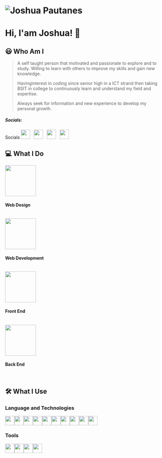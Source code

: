 
# ![Joshua Pautanes](https://raw.githubusercontent.com/joshuap16/joshuap16/main/icon-images/heading.jpg)

# Hi, I'am Joshua! 👋



## 😃 Who Am I
> A self taught person that motivated and passionate to explore and to study.
> Willing to learn with others to improve my skills and gain new knowledge. 
>
> Havinginterest in coding since senior high in a ICT strand then taking BSIT in college to
> continuously learn and understand my field and expertise. 
>
> Always seek for information and new experience to develop my personal growth.

##### Socials:
> <p align='center'>
Socials
<a href="https://www.facebook.com/joshjoshuap1/"><img height="30" src="https://raw.githubusercontent.com/joshuap16/joshuap16/main/icon-images/Facebook-logo.png"></a>&nbsp;&nbsp;
<a href="https://www.instagram.com/joshjoshuap_/"><img height="30" src="https://raw.githubusercontent.com/joshuap16/joshuap16/main/icon-images/instagram.png"></a>&nbsp;&nbsp;
<a href="https://twitter.com/JoshJoshuaP_"><img height="30" src="https://raw.githubusercontent.com/joshuap16/joshuap16/main/icon-images/twitter.png"></a>&nbsp;&nbsp;
<a href="https://www.linkedin.com/in/joshuapautanes/"><img height="30" src="https://raw.githubusercontent.com/joshuap16/joshuap16/main/icon-images/174857.png"></a>
</p>

## 💻 What I Do
<img height="100" width="100" src="https://raw.githubusercontent.com/joshuap16/joshuap16/main/icon-images/web-design.png"> <h4> Web Design </h4> <br />
<img height="100" width="100" src="https://raw.githubusercontent.com/joshuap16/joshuap16/main/icon-images/web-dev.jpg"> <h4> Web Development </h4> <br />
<img height="100" width="100" src="https://raw.githubusercontent.com/joshuap16/joshuap16/main/icon-images/front-end.jpg"> <h4> Front End </h4> <br />
<img height="100" width="100" src="https://raw.githubusercontent.com/joshuap16/joshuap16/main/icon-images/back-end.jpg"> <h4> Back End </h4> <br />


## 🛠 What I Use

### Language and Technologies
<img height="30" src="https://raw.githubusercontent.com/joshuap16/joshuap16/main/icon-images/html.png"><img height="30" src="https://github.com/joshuap16/joshuap16/blob/main/icon-images/css.png?raw=true"><img height="30" src="https://github.com/joshuap16/joshuap16/blob/main/icon-images/javascript.png?raw=true"><img height="30" src="https://github.com/joshuap16/joshuap16/blob/main/icon-images/php.png?raw=true"><img height="30" src="https://github.com/joshuap16/joshuap16/blob/main/icon-images/nodejs.png?raw=true"><img height="30" src="https://github.com/joshuap16/joshuap16/blob/main/icon-images/express.png?raw=true"><img height="30" src="https://github.com/joshuap16/joshuap16/blob/main/icon-images/react.png?raw=true"><img height="30" src="https://github.com/joshuap16/joshuap16/blob/main/icon-images/laravel.png?raw=true"><img height="30" src="https://github.com/joshuap16/joshuap16/blob/main/icon-images/mongodb.png?raw=true"><img height="30" src="https://github.com/joshuap16/joshuap16/blob/main/icon-images/mysql.png?raw=true">


### Tools
<img height="30" src="https://github.com/joshuap16/joshuap16/blob/main/icon-images/vscode.jfif"><img height="30" src="https://github.com/joshuap16/joshuap16/blob/main/icon-images/bash.png?raw=true"><img height="30" src="https://github.com/joshuap16/joshuap16/blob/main/icon-images/git.png?raw=true"><img height="30" src="https://github.com/joshuap16/joshuap16/blob/main/icon-images/figma.png?raw=true">
